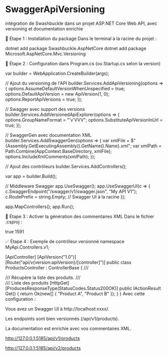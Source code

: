# SwaggerApiVersioning
intégration de Swashbuckle dans un projet ASP.NET Core Web API, avec versioning et documentation enrichie


🔧 Étape 1 : Installation du package
Dans le terminal à la racine du projet :

dotnet add package Swashbuckle.AspNetCore
dotnet add package Microsoft.AspNetCore.Mvc.Versioning

🧱 Étape 2 : Configuration dans Program.cs (ou Startup.cs selon la version)

var builder = WebApplication.CreateBuilder(args);

// Ajout du versioning de l'API
builder.Services.AddApiVersioning(options =>
{
    options.AssumeDefaultVersionWhenUnspecified = true;
    options.DefaultApiVersion = new ApiVersion(1, 0);
    options.ReportApiVersions = true;
});

// Swagger avec support des versions
builder.Services.AddVersionedApiExplorer(options =>
{
    options.GroupNameFormat = "'v'VVV";
    options.SubstituteApiVersionInUrl = true;
});

// SwaggerGen avec documentation XML
builder.Services.AddSwaggerGen(options =>
{
    var xmlFile = $"{Assembly.GetExecutingAssembly().GetName().Name}.xml";
    var xmlPath = Path.Combine(AppContext.BaseDirectory, xmlFile);
    options.IncludeXmlComments(xmlPath);
});

// Ajout des contrôleurs
builder.Services.AddControllers();

var app = builder.Build();

// Middleware Swagger
app.UseSwagger();
app.UseSwaggerUI(c =>
{
    c.SwaggerEndpoint("/swagger/v1/swagger.json", "My API V1");
    c.RoutePrefix = string.Empty; // Swagger UI à la racine
});

app.MapControllers();
app.Run();

📁 Étape 3 : Activer la génération des commentaires XML
Dans le fichier .csproj :

<PropertyGroup>
  <GenerateDocumentationFile>true</GenerateDocumentationFile>
  <NoWarn>1591</NoWarn>
</PropertyGroup>

✅ Étape 4 : Exemple de contrôleur versionné
namespace MyApi.Controllers.v1;

[ApiController]
[ApiVersion("1.0")]
[Route("api/v{version:apiVersion}/[controller]")]
public class ProductsController : ControllerBase
{
    /// <summary>
    /// Récupère la liste des produits.
    /// </summary>
    /// <returns>Liste des produits</returns>
    [HttpGet]
    [ProducesResponseType(StatusCodes.Status200OK)]
    public IActionResult Get()
    {
        return Ok(new[] { "Product A", "Product B" });
    }
}
Avec cette configuration :

Vous avez un Swagger UI à http://localhost:xxxx/.

Les endpoints sont bien versionnés (/api/v1/products).

La documentation est enrichie avec vos commentaires XML.

http://127.0.0.1:5185/api/v1/products

http://127.0.0.1:5185/api/v2/products
